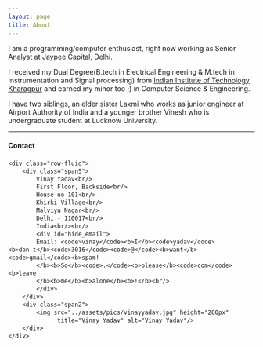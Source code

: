 ```yaml
---
layout: page
title: About
---
```

I am a programming/computer enthusiast, right now working as Senior Analyst at Jaypee Capital, Delhi.

I received my Dual Degree(B.tech in Electrical Engineering & M.tech in Instrumentation and Signal processing) from [Indian Institute of Technology Kharagpur](http://www.iitkgp.ac.in/) and earned my minor too ;) in Computer Science & Engineering.

I have two siblings, an elder sister Laxmi who works as junior engineer at Airport Authority of India and a younger brother Vinesh who is undergraduate student at Lucknow University.

---

<div class="container">
<h4>Contact</h4>

    <div class="row-fluid">
        <div class="span5">
            Vinay Yadav<br/>
            First Floor, Backside<br/>
            House no 101<br/>
            Khirki Village<br/>
            Malviya Nagar<br/>
            Delhi - 110017<br/>
            India<br/><br/>
            <div id="hide_email">
            Email: <code>vinay</code><b>I</b><code>yadav</code><b>don't</b><code>3016</code><code>@</code><b>want</b><code>gmail</code><b>spam!
            </b><b>So</b><code>.</code><b>please</b><code>com</code><b>leave
            </b><b>me</b><b>alone</b><b>!</b><br/>
            </div>
        </div>
        <div class="span2">
            <img src="../assets/pics/vinayyadav.jpg" height="200px"
                  title="Vinay Yadav" alt="Vinay Yadav"/>
        </div>
    </div>
</div>
